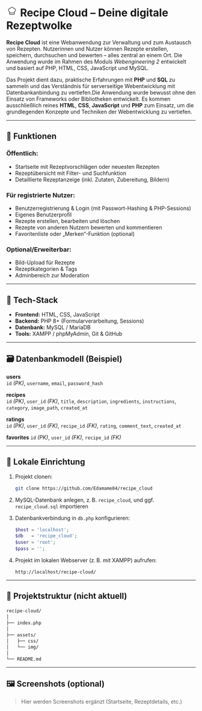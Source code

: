 # <img src="https://github.com/Edamame04/recipe_cloud/blob/main/assets/img/logo_with_bg.svg" alt="logo" width="30"/> Recipe Cloud – Deine digitale Rezeptwolke

**Recipe Cloud** ist eine Webanwendung zur Verwaltung und zum Austausch von Rezepten. Nutzerinnen und Nutzer können Rezepte erstellen, speichern, durchsuchen und bewerten – alles zentral an einem Ort. Die Anwendung wurde im Rahmen des Moduls *Webengineering 2* entwickelt und basiert auf PHP, HTML, CSS, JavaScript und MySQL.

Das Projekt dient dazu, praktische Erfahrungen mit **PHP** und **SQL** zu sammeln und das Verständnis für serverseitige Webentwicklung mit Datenbankanbindung zu vertiefen.Die Anwendung wurde bewusst ohne den Einsatz von Frameworks oder Bibliotheken entwickelt. Es kommen ausschließlich reines **HTML**, **CSS**, **JavaScript** und **PHP** zum Einsatz, um die grundlegenden Konzepte und Techniken der Webentwicklung zu vertiefen.

---

## 🌟 Funktionen

### Öffentlich:
- Startseite mit Rezeptvorschlägen oder neuesten Rezepten
- Rezeptübersicht mit Filter- und Suchfunktion
- Detaillierte Rezeptanzeige (inkl. Zutaten, Zubereitung, Bildern)

### Für registrierte Nutzer:
- Benutzerregistrierung & Login (mit Passwort-Hashing & PHP-Sessions)
- Eigenes Benutzerprofil
- Rezepte erstellen, bearbeiten und löschen
- Rezepte von anderen Nutzern bewerten und kommentieren
- Favoritenliste oder „Merken“-Funktion (optional)

### Optional/Erweiterbar:
- Bild-Upload für Rezepte
- Rezeptkategorien & Tags
- Adminbereich zur Moderation

---

## 🧰 Tech-Stack

- **Frontend:** HTML, CSS, JavaScript
- **Backend:** PHP 8+ (Formularverarbeitung, Sessions)
- **Datenbank:** MySQL / MariaDB
- **Tools:** XAMPP / phpMyAdmin, Git & GitHub

---

## 🗃️ Datenbankmodell (Beispiel)

**users**  
`id` *(PK)*, `username`, `email`, `password_hash`

**recipes**  
`id` *(PK)*, `user_id` *(FK)*, `title`, `description`, `ingredients`, `instructions`, `category`, `image_path`, `created_at`

**ratings**  
`id` *(PK)*, `user_id` *(FK)*, `recipe_id` *(FK)*, `rating`, `comment_text`, `created_at`

**favorites**
`id` *(PK)*, `user_id` *(FK)*, `recipe_id` *(FK)*

---

## 🔧 Lokale Einrichtung

1. Projekt clonen:
   ```bash
   git clone https://github.com/Edamame04/recipe_cloud

2. MySQL-Datenbank anlegen, z. B. `recipe_cloud`, und ggf. `recipe_cloud.sql` importieren

3. Datenbankverbindung in `db.php` konfigurieren:

   ```php
   $host = 'localhost';
   $db   = 'recipe_cloud';
   $user = 'root';
   $pass = '';
   ```

4. Projekt im lokalen Webserver (z. B. mit XAMPP) aufrufen:

   ```
   http://localhost/recipe-cloud/
   ```

---

## 📁 Projektstruktur (nicht aktuell)

```
recipe-cloud/
│
├── index.php
│
├── assets/
│   ├── css/
│   └── img/
│
└── README.md
```

---

## 🖼️ Screenshots (optional)

> Hier werden Screenshots ergänzt (Startseite, Rezeptdetails, etc.)

